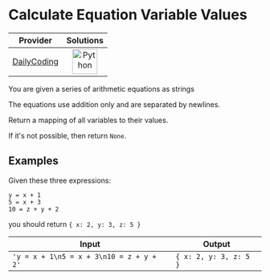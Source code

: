 # Calculate Equation Variable Values

<!-- INFO TABLE BEGIN -->

| Provider                                              | Solutions                                                                                                                                        |
| :---------------------------------------------------: | :----------------------------------------------------------------------------------------------------------------------------------------------: |
| [DailyCoding](../../../docs/providers/DailyCoding.md) | [<img src="https://res.cloudinary.com/rascaltwo/image/upload/v1631924087/python_xzdlti.svg" alt="Python" title="Python" width="50" />](solve.py) |

<!-- INFO TABLE END -->

You are given a series of arithmetic equations as strings

The equations use addition only and are separated by newlines.

Return a mapping of all variables to their values.

If it's not possible, then return `None`.

## Examples

Given these three expressions:

    y = x + 1
    5 = x + 3
    10 = z + y + 2

you should return `{ x: 2, y: 3, z: 5 }`

| Input                                    | Output                 |
| ---------------------------------------- | ---------------------- |
| `'y = x + 1\n5 = x + 3\n10 = z + y + 2'` | `{ x: 2, y: 3, z: 5 }` |
